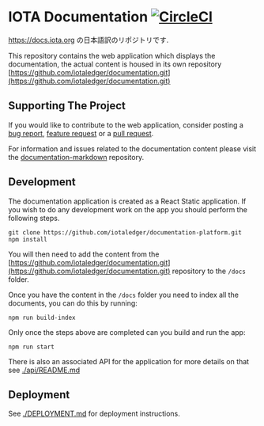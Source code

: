 # IOTA Documentation [![CircleCI](https://circleci.com/gh/iotajapan/documentation-platform/tree/master.svg?style=svg)](https://circleci.com/gh/iotajapan/documentation-platform/tree/master)
https://docs.iota.org の日本語訳のリポジトリです.

This repository contains the web application which displays the documentation, the actual content is housed in its own repository [https://github.com/iotaledger/documentation.git](https://github.com/iotaledger/documentation.git)

## Supporting The Project

If you would like to contribute to the web application, consider posting a [bug report](https://github.com/iotaledger/documentation-platform/issues/new), [feature request](https://github.com/iotaledger/documentation-platform/issues/new) or a [pull request](https://github.com/iotaledger/documentation-platform/pulls/).

For information and issues related to the documentation content please visit the [documentation-markdown](https://github.com/iotaledger/documentation) repository.

## Development

The documentation application is created as a React Static application. If you wish to do any development work on the app you should perform the following steps.

```shell
git clone https://github.com/iotaledger/documentation-platform.git
npm install
```

You will then need to add the content from the [https://github.com/iotaledger/documentation.git](https://github.com/iotaledger/documentation.git) repository to the `/docs` folder.

Once you have the content in the `/docs` folder you need to index all the documents, you can do this by running:

```shell
npm run build-index
```

Only once the steps above are completed can you build and run the app:

```shell
npm run start
```

There is also an associated API for the application for more details on that see [./api/README.md](./api/README.md)

## Deployment

See [./DEPLOYMENT.md](./DEPLOYMENT.md) for deployment instructions.
